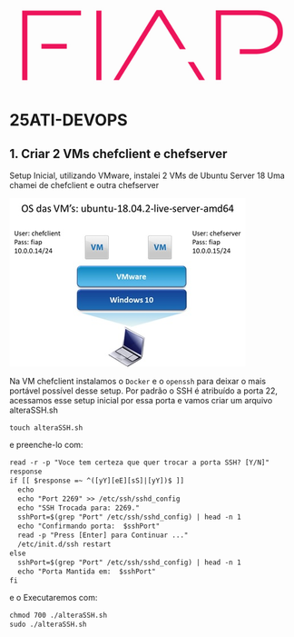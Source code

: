 ![fiap logo](/img/fiap_logo.jpg)

# 25ATI-DEVOPS

## 1. Criar 2 VMs chefclient e chefserver
Setup Inicial, utilizando VMware, instalei 2 VMs de Ubuntu Server 18
Uma chamei de chefclient e outra chefserver

![SetupVM](/img/setupVM.jpg)


Na VM chefclient instalamos o `Docker` e o `openssh` para deixar o mais portável possível desse setup.
Por padrão o SSH é atribuído a porta 22, acessamos esse setup inicial por essa porta  e vamos criar um arquivo alteraSSH.sh

    touch alteraSSH.sh

e preenche-lo com:
 


    read -r -p "Voce tem certeza que quer trocar a porta SSH? [Y/N]" response
    if [[ $response =~ ^([yY][eE][sS]|[yY])$ ]]
      echo 
      echo "Port 2269" >> /etc/ssh/sshd_config
      echo "SSH Trocada para: 2269."
      sshPort=$(grep "Port" /etc/ssh/sshd_config) | head -n 1
      echo "Confirmando porta:  $sshPort"
      read -p "Press [Enter] para Continuar ..."
      /etc/init.d/ssh restart 
    else 
      sshPort=$(grep "Port" /etc/ssh/sshd_config) | head -n 1
      echo "Porta Mantida em:  $sshPort"
    fi


e o Executaremos com:

    chmod 700 ./alteraSSH.sh
    sudo ./alteraSSH.sh 


